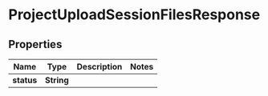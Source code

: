 

# ProjectUploadSessionFilesResponse


## Properties

Name | Type | Description | Notes
------------ | ------------- | ------------- | -------------
**status** | **String** |  | 



